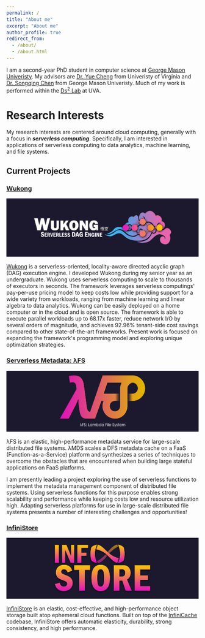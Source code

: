 ```yaml
---
permalink: /
title: "About me"
excerpt: "About me"
author_profile: true
redirect_from: 
  - /about/
  - /about.html
---
```


I am a second-year PhD student in computer science at [George Mason Univeristy](https://cs.gmu.edu/). My advisors are [Dr. Yue Cheng](https://tddg.github.io/) from Univeristy of Virginia and [Dr. Songqing Chen](https://cs.gmu.edu/~sqchen/) from George Mason Univeristy. Much of my work is performed within the [Ds<sup>2</sup> Lab](https://ds2-lab.github.io/) at UVA.

# Research Interests
My research interests are centered around cloud computing, generally with a focus in ___serverless computing___. Specifically, I am interested in applications of serverless computing to data analytics, machine learning, and file systems.

## Current Projects

### [Wukong](https://scusemua.github.io/publication/2020-Wukong-SoCC) 

![Wukong Logo](assets/images/wukong_logo.png)

[Wukong](https://ds2-lab.github.io/Wukong/) is a serverless-oriented, locality-aware directed acyclic graph (DAG) execution engine. I developed Wukong during my senior year as an undergraduate. Wukong uses serverless computing to scale to thousands of executors in seconds. The framework leverages serverless computings' pay-per-use pricing model to keep costs low while providing support for a wide variety from workloads, ranging from machine learning and linear algebra to data analytics. Wukong can be easily deployed on a home computer or in the cloud and is open source. The framework is able to execute parallel workloads up to 68.17x faster, reduce network I/O by several orders of magnitude, and achieves 92.96% tenant-side cost savings compared to other state-of-the-art frameworks. Present work is focused on expanding the framework's programming model and exploring unique optimization strategies.

### [Serverless Metadata: λFS](https://scusemua.github.io/publication/2024-LFS-ASPLOS)

![λFS: Logo](assets/images/lfs_logo.png)

λFS is an elastic, high-performance metadata service for large-scale distributed file systems. λMDS scales a DFS metadata cache on a FaaS (Function-as-a-Service) platform and synthesizes a series of techniques to overcome the obstacles that are encountered when building large stateful applications on FaaS platforms. 

I am presently leading a project exploring the use of serverless functions to implement the metadata management component of distributed file systems. Using serverless functions for this purpose enables strong scalability and performance while keeping costs low and resource utilization high. Adapting serverless platforms for use in large-scale distributed file systems presents a number of interesting challenges and opportunities!

### [InfiniStore](https://scusemua.github.io/publication/2023-InfiniStore-VLDB23)

![InfiniStore Logo](assets/images/infinistore_logo.png)

[InfiniStore](https://github.com/ds2-lab/infinistore) is an elastic, cost-effective, and high-performance object storage built atop ephemeral cloud functions. Built on top of the [InfiniCache](https://ds2-lab.github.io/infinicache/) codebase, InfiniStore offers automatic elasticity, durability, strong consistency, and high performance.
